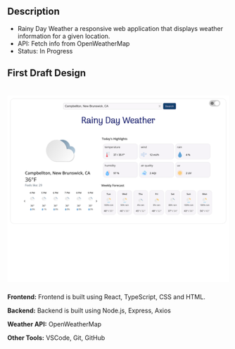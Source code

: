 ## Description

* Rainy Day Weather a responsive web application that displays weather information for a given location.
* API: Fetch info from OpenWeatherMap
* Status: In Progress

## First Draft Design

# ![image of Mauzy Day Weather desktop app](./public/images/rainy_day_weather_desktop.png)

**Frontend:** Frontend is built using React, TypeScript, CSS and HTML.

**Backend:** Backend is built using Node.js, Express, Axios

**Weather API:** OpenWeatherMap

**Other Tools:** VSCode, Git, GitHub